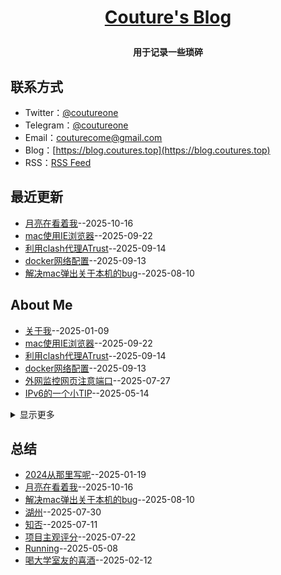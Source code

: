 **<p align="center">[Couture's Blog](https://blog.coutureone.top)</p>**
====

**<p align="center">用于记录一些琐碎</p>**


## 联系方式
- Twitter：[@coutureone](https://twitter.com/coutureone)
- Telegram：[@coutureone](https://t.me/coutureone)
- Email：[couturecome@gmail.com](mailto:couturecome@gmail.@163.com)
- Blog：[https://blog.coutures.top](https://blog.coutures.top)
- RSS：[RSS Feed](https://raw.githubusercontent.com/coutureone/gitblog/master/feed.xml)

## 最近更新
- [月亮在看着我](https://github.com/coutureone/gitblog/issues/22)--2025-10-16
- [mac使用IE浏览器](https://github.com/coutureone/gitblog/issues/21)--2025-09-22
- [利用clash代理ATrust](https://github.com/coutureone/gitblog/issues/20)--2025-09-14
- [docker网络配置](https://github.com/coutureone/gitblog/issues/19)--2025-09-13
- [解决mac弹出关于本机的bug](https://github.com/coutureone/gitblog/issues/18)--2025-08-10
## About Me
- [关于我](https://github.com/coutureone/gitblog/issues/6)--2025-01-09
- [mac使用IE浏览器](https://github.com/coutureone/gitblog/issues/21)--2025-09-22
- [利用clash代理ATrust](https://github.com/coutureone/gitblog/issues/20)--2025-09-14
- [docker网络配置](https://github.com/coutureone/gitblog/issues/19)--2025-09-13
- [外网监控网页注意端口](https://github.com/coutureone/gitblog/issues/16)--2025-07-27
- [IPv6的一个小TIP](https://github.com/coutureone/gitblog/issues/13)--2025-05-14
<details><summary>显示更多</summary>

- [一个IP冲突场景的解决方案](https://github.com/coutureone/gitblog/issues/12)--2025-05-12
- [关于我的家庭组网](https://github.com/coutureone/gitblog/issues/9)--2025-01-23
- [一不留神的网络环路](https://github.com/coutureone/gitblog/issues/7)--2025-01-14
</details>

## 总结
- [2024从那里写呢](https://github.com/coutureone/gitblog/issues/8)--2025-01-19
- [月亮在看着我](https://github.com/coutureone/gitblog/issues/22)--2025-10-16
- [解决mac弹出关于本机的bug](https://github.com/coutureone/gitblog/issues/18)--2025-08-10
- [湖州](https://github.com/coutureone/gitblog/issues/17)--2025-07-30
- [知否](https://github.com/coutureone/gitblog/issues/14)--2025-07-11
- [项目主观评分](https://github.com/coutureone/gitblog/issues/15)--2025-07-22
- [Running](https://github.com/coutureone/gitblog/issues/11)--2025-05-08
- [喝大学室友的喜酒](https://github.com/coutureone/gitblog/issues/10)--2025-02-12
